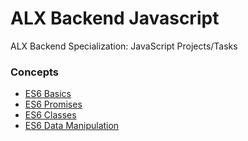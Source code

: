 # ALX Backend Javascript

ALX Backend Specialization: JavaScript Projects/Tasks

### Concepts
+ [ES6 Basics](0x00-ES6_basic)
+ [ES6 Promises](0x01-ES6_promise)
+ [ES6 Classes](0x02-ES6_classes)
+ [ES6 Data Manipulation](0x03-ES6_data_manipulation)
